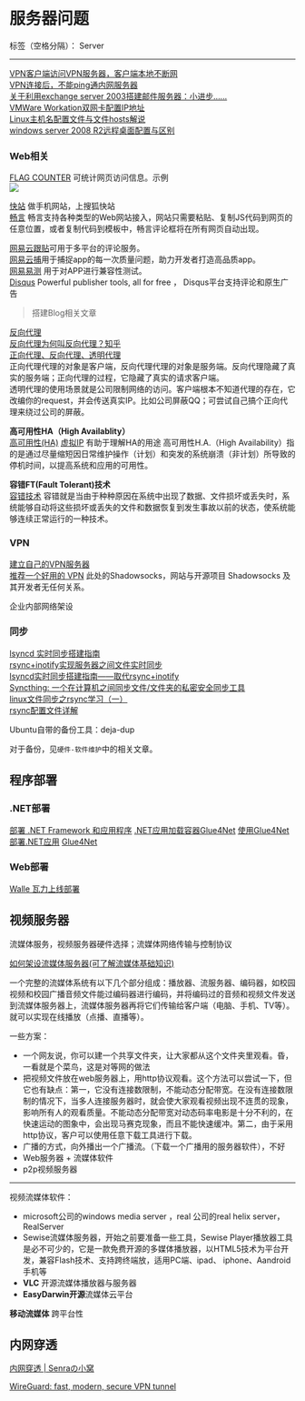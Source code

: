 # 服务器问题

标签（空格分隔）： Server

---



[VPN客户端访问VPN服务器，客户端本地不断网](http://www.ilanni.com/?p=4940)   
[VPN连接后，不能ping通内网服务器](http://www.ilanni.com/?p=5221)   
[关于利用exchange server 2003搭建邮件服务器：小进步……](http://www.ilanni.com/?p=1449)   
[VMWare Workation双网卡配置IP地址](http://www.ilanni.com/?p=12207)   
[Linux主机名配置文件与文件hosts解说](http://www.ilanni.com/?p=4548)   
[windows server 2008 R2远程桌面配置与区别](http://www.ilanni.com/?p=3380)   



### Web相关

[FLAG COUNTER](http://s09.flagcounter.com/) 可统计网页访问信息。示例  
![](http://s01.flagcounter.com/count2/88/bg_FFFFFF/txt_000000/border_CCCCCC/columns_2/maxflags_10/viewers_0/labels_0/pageviews_0/flags_0/)  

[快站](http://www.kuaizhan.com/) 做手机网站，上搜狐快站  
[畅言](http://changyan.kuaizhan.com/) 畅言支持各种类型的Web网站接入，网站只需要粘贴、复制JS代码到网页的任意位置，或者复制代码到模板中，畅言评论框将在所有网页自动出现。


[网易云跟贴](https://gentie.163.com/info.html)可用于多平台的评论服务。  
[网易云捕](http://crash.163yun.com/)用于捕捉app的每一次质量问题，助力开发者打造高品质app。  
[网易易测](http://et.163yun.com/) 用于对APP进行兼容性测试。    
[Disqus]()   Powerful publisher tools, all for free ， Disqus平台支持评论和原生广告


> 搭建Blog相关文章






[反向代理](http://baike.baidu.com/view/1165595.htm)  
[反向代理为何叫反向代理？知乎](https://www.zhihu.com/question/24723688)  
[正向代理、反向代理、透明代理](http://github.thinkingbar.com/reverseProxy/)  
正向代理代理的对象是客户端，反向代理代理的对象是服务端。反向代理隐藏了真实的服务端；正向代理的过程，它隐藏了真实的请求客户端。  
透明代理的使用场景就是公司限制网络的访问。客户端根本不知道代理的存在，它改编你的request，并会传送真实IP。比如公司屏蔽QQ；可尝试自己搞个正向代理来绕过公司的屏蔽。  




**高可用性HA（High Availablity）**  
[高可用性(HA)](http://baike.baidu.com/view/2928283.htm)
[虚拟IP](http://github.thinkingbar.com/virtual-ip/) 有助于理解HA的用途
高可用性H.A.（High Availability）指的是通过尽量缩短因日常维护操作（计划）和突发的系统崩溃（非计划）所导致的停机时间，以提高系统和应用的可用性。



**容错FT(Fault Tolerant)技术**  
[容错技术](http://baike.baidu.com/view/391720.htm)
容错就是当由于种种原因在系统中出现了数据、文件损坏或丢失时，系统能够自动将这些损坏或丢失的文件和数据恢复到发生事故以前的状态，使系统能够连续正常运行的一种技术。


### VPN
[建立自己的VPN服务器](http://www.people.virginia.edu/~tq7bw/vpn/)  
[推荐一个好用的 VPN](http://github.thinkingbar.com/vpn/) 此处的Shadowsocks，网站与开源项目 Shadowsocks 及其开发者无任何关系。  



企业内部网络架设




### 同步
[lsyncd 实时同步搭建指南](https://linux.cn/article-5849-1.html)  
[rsync+inotify实现服务器之间文件实时同步](http://dl528888.blog.51cto.com/2382721/771533 "介绍了rsync的基本原理")  
[lsyncd实时同步搭建指南——取代rsync+inotify](http://seanlook.com/2015/05/06/lsyncd-synchronize-realtime/)  
[Syncthing: 一个在计算机之间同步文件/文件夹的私密安全同步工具](https://linux.cn/article-5879-1-rel.html)  
[linux文件同步之rsync学习（一）](http://www.ilanni.com/?p=8499)  
[rsync配置文件详解](http://www.ilanni.com/?p=8513)  



Ubuntu自带的备份工具：deja-dup

对于备份，见`硬件-软件维护`中的相关文章。




## 程序部署

### .NET部署
[部署 .NET Framework 和应用程序](https://msdn.microsoft.com/zh-cn/library/6hbb4k3e\(v=vs.110\).aspx)
[.NET应用加载容器Glue4Net](https://my.oschina.net/ikende/blog/193052)
[使用Glue4Net部署.NET应用](http://www.cnblogs.com/smark/p/3523644.html)
[Glue4Net](http://www.tuicool.com/topics/11050040)



### Web部署
[Walle 瓦力上线部署](https://www.walle-web.io/)





## 视频服务器
流媒体服务，视频服务器硬件选择；流媒体网络传输与控制协议

[如何架设流媒体服务器(可了解流媒体基础知识)](http://www.blueidea.com/computer/net/2005/2778.asp)

一个完整的流媒体系统有以下几个部分组成：播放器、流服务器、编码器，如校园视频和校园广播音频文件能过编码器进行编码，并将编码过的音频和视频文件发送到流媒体服务器上，流媒体服务器再将它们传输给客户端（电脑、手机、TV等）。就可以实现在线播放（点播、直播等）。


一些方案：

- 一个网友说，你可以建一个共享文件夹，让大家都从这个文件夹里观看。昏，一看就是个菜鸟，这是对等网的做法
- 把视频文件放在web服务器上，用http协议观看。这个方法可以尝试一下，但它也有缺点：第一，它没有连接数限制，不能动态分配带宽。在没有连接数限制的情况下，当多人连接服务器时，就会使大家观看视频出现不连贯的现象，影响所有人的观看质量。不能动态分配带宽对动态码率电影是十分不利的，在快速运动的图象中，会出现马赛克现象，而且不能快速缓冲。第二，由于采用http协议，客户可以使用任意下载工具进行下载。
- 广播的方式，向外播出一个广播流。（下载一个广播用的服务器软件），不好
- Web服务器 + 流媒体软件
- p2p视频服务器

---


视频流媒体软件：

- microsoft公司的windows media server ，real 公司的real helix server，RealServer
- Sewise流媒体服务器，开始之前要准备一些工具，Sewise Player播放器工具是必不可少的，它是一款免费开源的多媒体播放器，以HTML5技术为平台开发，兼容Flash技术、支持跨终端放，适用PC端、ipad、 iphone、Aandroid手机等
- **VLC** 开源流媒体播放器与服务器
- **EasyDarwin开源**流媒体云平台

**移动流媒体**  跨平台性







## 内网穿透

[内网穿透 | Senraの小窝](http://www.senra.me/tag/%e5%86%85%e7%bd%91%e7%a9%bf%e9%80%8f/ "内网穿透 | Senraの小窝")



[WireGuard: fast, modern, secure VPN tunnel](https://www.wireguard.com/ "WireGuard: fast, modern, secure VPN tunnel")

